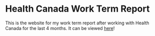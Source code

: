 # Health Canada Work Term Report

This is the website for my work term report after working with Health Canada for the last 4 months. It can be viewed [here](https://irather.github.io/hc-work-term-report/)!
